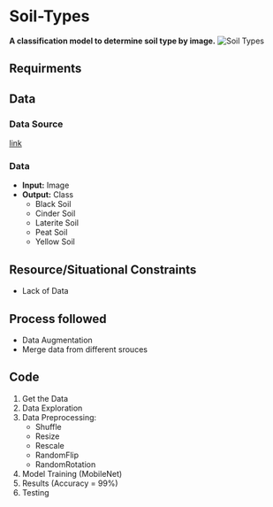 # Soil-Types
**A classification model to determine soil type by image.**
![Soil Types](https://user-images.githubusercontent.com/103903785/235557829-7580e7fd-95c1-4cc9-a203-b2b65c9991ac.png)

## Requirments

## Data
### Data Source
[link](https://www.kaggle.com/datasets/prasanshasatpathy/soil-types)
### Data
- **Input:** Image
- **Output:** Class 
    - Black Soil
    - Cinder Soil
    - Laterite Soil
    - Peat Soil
    - Yellow Soil

## Resource/Situational Constraints
- Lack of Data

## Process followed
- Data Augmentation
- Merge data from different srouces

## Code
1. Get the Data
2. Data Exploration
3. Data Preprocessing:
    - Shuffle
    - Resize
    - Rescale
    - RandomFlip
    - RandomRotation
4. Model Training (MobileNet)
5. Results (Accuracy = 99%)
5. Testing
